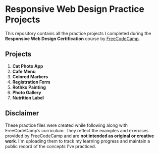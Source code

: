 # Responsive Web Design Practice Projects

This repository contains all the practice projects I completed during the **Responsive Web Design Certification** course by [FreeCodeCamp](https://www.freecodecamp.org/learn/).

## Projects

1. **Cat Photo App**
2. **Cafe Menu**
3. **Colored Markers**
4. **Registration Form**
5. **Rothko Painting**
6. **Photo Gallery**
7. **Nutrition Label**


##  Disclaimer


These practice files were created while following along with FreeCodeCamp’s curriculum. They reflect the examples and exercises provided by FreeCodeCamp and are **not intended as original or creative work**. I'm uploading them to track my learning progress and maintain a public record of the concepts I've practiced.